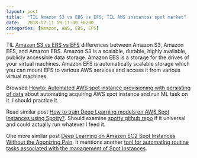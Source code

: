 ```yaml
---
layout: post
title:  "TIL Amazon S3 vs EBS vs EFS; TIL AWS instances spot market"
date:   2018-12-11 19:11:00 +0200
categories: [Amazon, AWS, EBS, EFS]
---
```

TIL [Amazon S3 vs EBS vs EFS](https://www.cloudberrylab.com/resources/blog/amazon-s3-vs-ebs-vs-efs/) differences between Amazon S3, Amazon EFS, and Amazon EBS. Amazon S3 is a scalable, durable, highly available, publicly accessible data storage. Amazon EBS is a storage for the drives of your virtual machines. Amazon EFS is automatically scalable storage which you can mount EFS to various AWS services and access it from various virtual machines.

Browsed [Howto: Automated AWS spot instance provisioning with persisting of data](https://medium.com/@radekosmulski/automated-aws-spot-instance-provisioning-with-persisting-of-data-ce2b32bdc102) about automating acquiring AWS spot instance and run ML task on it. I should practice it.

Read similar post [How to train Deep Learning models on AWS Spot Instances using Spotty?](https://towardsdatascience.com/how-to-train-deep-learning-models-on-aws-spot-instances-using-spotty-8d9e0543d365). Should examine [spotty github repo](https://github.com/apls777/spotty) if it universal and could actually run whatever I feed it.

One more similar post [Deep Learning on Amazon EC2 Spot Instances Without the Agonizing Pain](https://hackernoon.com/deep-learning-on-amazon-ec2-spot-instances-without-the-agonizing-pain-4cedf9b129c4). It mentions another [tool for automating routine tasks associated with the management of Spot Instances](https://github.com/Coderik/portal-gun).
